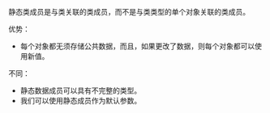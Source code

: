静态类成员是与类关联的类成员，而不是与类类型的单个对象关联的类成员。

优势：
- 每个对象都无须存储公共数据，而且，如果更改了数据，则每个对象都可以使用新值。

不同：
- 静态数据成员可以具有不完整的类型。
- 我们可以使用静态成员作为默认参数。

